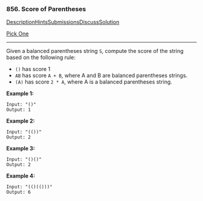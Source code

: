 ### 856. Score of Parentheses

[Description](https://leetcode.com/problems/score-of-parentheses/description/)[Hints](https://leetcode.com/problems/score-of-parentheses/hints/)[Submissions](https://leetcode.com/problems/score-of-parentheses/submissions/)[Discuss](https://leetcode.com/problems/score-of-parentheses/discuss/)[Solution](https://leetcode.com/problems/score-of-parentheses/solution/)

[Pick One](https://leetcode.com/problems/random-one-question/)

------

Given a balanced parentheses string `S`, compute the score of the string based on the following rule:

- `()` has score 1
- `AB` has score `A + B`, where A and B are balanced parentheses strings.
- `(A)` has score `2 * A`, where A is a balanced parentheses string.

 

**Example 1:**

```
Input: "()"
Output: 1
```

**Example 2:**

```
Input: "(())"
Output: 2
```

**Example 3:**

```
Input: "()()"
Output: 2
```

**Example 4:**

```
Input: "(()(()))"
Output: 6
```

 
